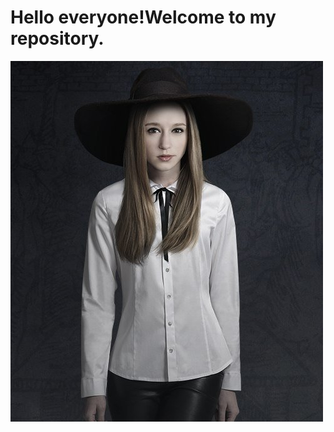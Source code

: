 
Hello everyone!Welcome to my repository.
====
![image](https://github.com/chZzZzZz/myhit/blob/master/5455bd38bf19e531.jpg!600x600.jpg)
